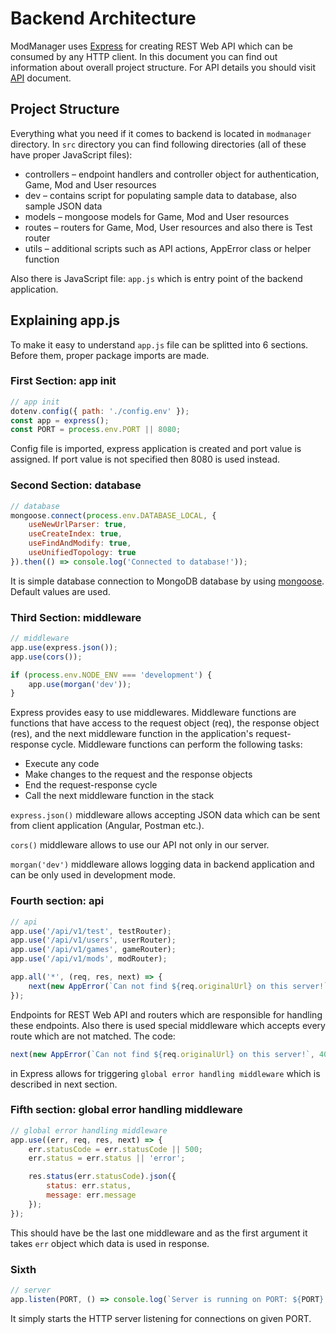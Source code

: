 # Backend Architecture

ModManager uses [Express](https://expressjs.com/) for creating REST Web API which can be consumed by any HTTP client. In this document you can find out information about overall project structure. For API details you should visit [API](https://github.com/pawelkudzia/modmanager/blob/feature/docs/API.md) document.

## Project Structure

Everything what you need if it comes to backend is located in `modmanager` directory. In `src` directory you can find following directories (all of these have proper JavaScript files):
* controllers – endpoint handlers and controller object for authentication, Game, Mod and User resources
* dev – contains script for populating sample data to database, also sample JSON data
* models – mongoose models for Game, Mod and User resources
* routes – routers for Game, Mod, User resources and also there is Test router
* utils – additional scripts such as API actions, AppError class or helper function

Also there is JavaScript file: `app.js` which is entry point of the backend application.

## Explaining app.js

To make it easy to understand `app.js` file can be splitted into 6 sections. Before them, proper package imports are made.

### First Section: app init

```js
// app init
dotenv.config({ path: './config.env' });
const app = express();
const PORT = process.env.PORT || 8080;
```

Config file is imported, express application is created and port value is assigned. If port value is not specified then 8080 is used instead.

### Second Section: database

```js
// database
mongoose.connect(process.env.DATABASE_LOCAL, {
    useNewUrlParser: true,
    useCreateIndex: true,
    useFindAndModify: true,
    useUnifiedTopology: true
}).then(() => console.log('Connected to database!'));
```

It is simple database connection to MongoDB database by using [mongoose](https://mongoosejs.com/). Default values are used.

### Third Section: middleware

```js
// middleware
app.use(express.json());
app.use(cors());

if (process.env.NODE_ENV === 'development') {
    app.use(morgan('dev'));
}
```

Express provides easy to use middlewares. Middleware functions are functions that have access to the request object (req), the response object (res), and the next middleware function in the application's request-response cycle. Middleware functions can perform the following tasks:
* Execute any code
* Make changes to the request and the response objects
* End the request-response cycle
* Call the next middleware function in the stack

`express.json()` middleware allows accepting JSON data which can be sent from client application (Angular, Postman etc.).

`cors()` middleware allows to use our API not only in our server.

`morgan('dev')` middleware allows logging data in backend application and can be only used in development mode.

### Fourth section: api

```js
// api
app.use('/api/v1/test', testRouter);
app.use('/api/v1/users', userRouter);
app.use('/api/v1/games', gameRouter);
app.use('/api/v1/mods', modRouter);

app.all('*', (req, res, next) => {
    next(new AppError(`Can not find ${req.originalUrl} on this server!`, 404));
});
```

Endpoints for REST Web API and routers which are responsible for handling these endpoints. Also there is used special middleware which accepts every route which are not matched. The code:

```js
next(new AppError(`Can not find ${req.originalUrl} on this server!`, 404));
```

in Express allows for triggering `global error handling middleware` which is described in next section.

### Fifth section: global error handling middleware

```js
// global error handling middleware
app.use((err, req, res, next) => {
    err.statusCode = err.statusCode || 500;
    err.status = err.status || 'error';

    res.status(err.statusCode).json({
        status: err.status,
        message: err.message
    });
});
```

This should have be the last one middleware and as the first argument it takes `err` object which data is used in response.

### Sixth

```js
// server
app.listen(PORT, () => console.log(`Server is running on PORT: ${PORT}.`));
```

It simply starts the HTTP server listening for connections on given PORT.
